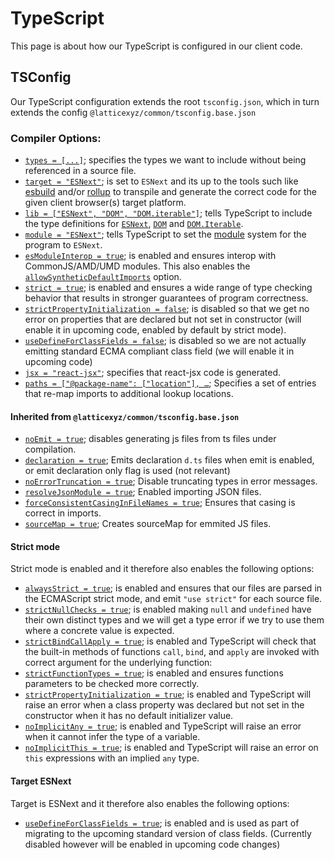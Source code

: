 # TypeScript

This page is about how our TypeScript is configured in our client code.

## TSConfig

Our TypeScript configuration extends the root `tsconfig.json`, which in turn extends the config `@latticexyz/common/tsconfig.base.json`

### Compiler Options:

- [`types = [...]`](https://www.typescriptlang.org/tsconfig#types); specifies the types we want to include without being referenced in a source file.
- [`target = "ESNext"`](https://www.typescriptlang.org/tsconfig#target); is set to `ESNext` and its up to the tools such like [esbuild](https://github.com/evanw/esbuild) and/or [rollup](https://rollupjs.org) to transpile and generate the correct code for the given client browser(s) target platform.
- [`lib = ["ESNext", "DOM", "DOM.iterable"]`](https://www.typescriptlang.org/tsconfig#lib); tells TypeScript to include the type definitions for [`ESNext`](https://github.com/microsoft/TypeScript/blob/main/lib/lib.esnext.d.ts), [`DOM`](https://github.com/microsoft/TypeScript/blob/main/lib/lib.dom.d.ts) and [`DOM.Iterable`](https://github.com/microsoft/TypeScript/blob/main/lib/lib.dom.iterable.d.ts).
- [`module = "ESNext"`](https://www.typescriptlang.org/tsconfig#module); tells TypeScript to set the [module](https://www.typescriptlang.org/docs/handbook/modules.html) system for the program to `ESNext`.
- [`esModuleInterop = true`](https://www.typescriptlang.org/tsconfig#esModuleInterop); is enabled and ensures interop with CommonJS/AMD/UMD modules. This also enables the [`allowSyntheticDefaultImports`](https://www.typescriptlang.org/tsconfig#allowSyntheticDefaultImports) option.
- [`strict = true`](https://www.typescriptlang.org/tsconfig#strict); is enabled and ensures a wide range of type checking behavior that results in stronger guarantees of program correctness.
- [`strictPropertyInitialization = false`](https://www.typescriptlang.org/tsconfig#strictPropertyInitialization); is disabled so that we get no error on properties that are declared but not set in constructor (will enable it in upcoming code, enabled by default by strict mode).
- [`useDefineForClassFields = false`](https://www.typescriptlang.org/tsconfig#useDefineForClassFields); is disabled so we are not actually emitting standard ECMA compliant class field (we will enable it in upcoming code)
- [`jsx = "react-jsx"`](https://www.typescriptlang.org/tsconfig#jsx); specifies that react-jsx code is generated.
- [`paths = ["@package-name": ["location"], …`](https://www.typescriptlang.org/tsconfig#jsx); Specifies a set of entries that re-map imports to additional lookup locations.


#### Inherited from `@latticexyz/common/tsconfig.base.json`

- [`noEmit = true`](https://www.typescriptlang.org/tsconfig#noEmit); disables generating js files from ts files under compilation.
- [`declaration = true`](https://www.typescriptlang.org/tsconfig#declaration); Emits declaration `d.ts` files when emit is enabled, or emit declaration only flag is used (not relevant)
- [`noErrorTruncation = true`](https://www.typescriptlang.org/tsconfig#noErrorTruncation); Disable truncating types in error messages.
- [`resolveJsonModule = true`](https://www.typescriptlang.org/tsconfig#resolveJsonModule); Enabled importing JSON files.
- [`forceConsistentCasingInFileNames = true`](https://www.typescriptlang.org/tsconfig#forceConsistentCasingInFileNames); Ensures that casing is correct in imports.
- [`sourceMap = true`](https://www.typescriptlang.org/tsconfig#resolveJsonModule); Creates sourceMap for emmited JS files.

#### Strict mode

Strict mode is enabled and it therefore also enables the following options:

- [`alwaysStrict = true`](https://www.typescriptlang.org/tsconfig#alwaysStrict); is enabled and ensures that our files are parsed in the ECMAScript strict mode, and emit `"use strict"` for each source file.
- [`strictNullChecks = true`](https://www.typescriptlang.org/tsconfig#strictNullChecks); is enabled making `null` and `undefined` have their own distinct types and we will get a type error if we try to use them where a concrete value is expected.
- [`strictBindCallApply = true`](https://www.typescriptlang.org/tsconfig#strictBindCallApply); is enabled and TypeScript will check that the built-in methods of functions `call`, `bind`, and `apply` are invoked with correct argument for the underlying function:
- [`strictFunctionTypes = true`](https://www.typescriptlang.org/tsconfig#strictFunctionTypes); is enabled and ensures functions parameters to be checked more correctly.
- [`strictPropertyInitialization = true`](https://www.typescriptlang.org/tsconfig#strictPropertyInitialization); is enabled and TypeScript will raise an error when a class property was declared but not set in the constructor when it has no default initializer value.
- [`noImplicitAny = true`](https://www.typescriptlang.org/tsconfig#noImplicitAny); is enabled and TypeScript will raise an error when it cannot infer the type of a variable.
- [`noImplicitThis = true`](https://www.typescriptlang.org/tsconfig#noImplicitThis); is enabled and TypeScript will raise an error on `this` expressions with an implied `any` type.

#### Target ESNext

Target is ESNext and it therefore also enables the following options:

- [`useDefineForClassFields = true`](https://www.typescriptlang.org/tsconfig#useDefineForClassFields); is enabled and is used as part of migrating to the upcoming standard version of class fields. (Currently disabled however will be enabled in upcoming code changes)
